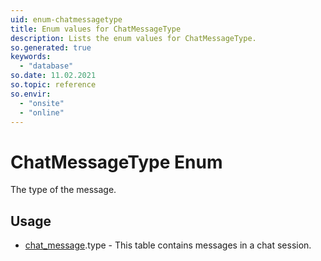 ```yaml
---
uid: enum-chatmessagetype
title: Enum values for ChatMessageType
description: Lists the enum values for ChatMessageType.
so.generated: true
keywords:
  - "database"
so.date: 11.02.2021
so.topic: reference
so.envir:
  - "onsite"
  - "online"
---
```


# ChatMessageType Enum

The type of the message.


## Usage

* [chat_message](../chat-message.md).type - This table contains messages in a chat session.
